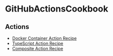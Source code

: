 # GitHubActionsCookbook

## Actions
- [Docker Container Action Recipe](https://github.com/wulfland/DockerActionRecipe)
- [TypeScript Action Recipe](https://github.com/wulfland/TypeScriptActionRecipe)
- [Composite Action Recipe](https://github.com/wulfland/CompositeActionRecipe)
